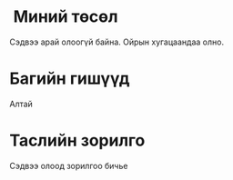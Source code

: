 #  Миний төсөл
Сэдвээ арай олоогүй байна. Ойрын хугацаандаа олно.

# Багийн гишүүд
Алтай

# Таслийн зорилго
Сэдвээ олоод зорилгоо бичье
